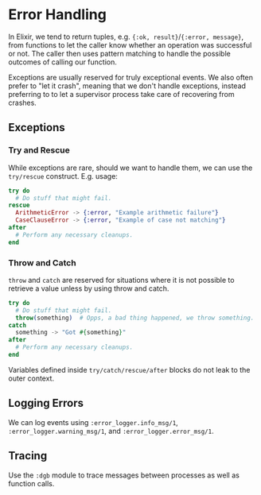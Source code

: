 # Error Handling

In Elixir, we tend to return tuples, e.g. `{:ok, result}`/`{:error, message}`,
from functions to let the caller know whether an operation was successful or
not. The caller then uses pattern matching to handle the possible outcomes of
calling our function.

Exceptions are usually reserved for truly exceptional events. We also often
prefer to "let it crash", meaning that we don't handle exceptions, instead
preferring to to let a supervisor process take care of recovering from crashes.

## Exceptions

### Try and Rescue

While exceptions are rare, should we want to handle them, we can use the
`try/rescue` construct. E.g. usage:

```elixir
try do
  # Do stuff that might fail.
rescue
  ArithmeticError -> {:error, "Example arithmetic failure"}
  CaseClauseError -> {:error, "Example of case not matching"}
after
  # Perform any necessary cleanups.
end

```

### Throw and Catch

`throw` and `catch` are reserved for situations where it is not possible to
retrieve a value unless by using throw and catch.

```elixir
try do
  # Do stuff that might fail.
  throw(something)  # Opps, a bad thing happened, we throw something.
catch
  something -> "Got #{something}"
after
  # Perform any necessary cleanups.
end
```

Variables defined inside `try/catch/rescue/after` blocks do not leak to the
outer context.

## Logging Errors

We can log events using `:error_logger.info_msg/1`,
`:error_logger.warning_msg/1`, and `:error_logger.error_msg/1`.

## Tracing

Use the `:dgb` module to trace messages between processes as well as function
calls.

